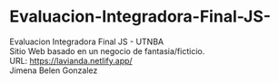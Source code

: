 # Evaluacion-Integradora-Final-JS-
Evaluacion Integradora Final JS - UTNBA <br>
Sitio Web basado en un negocio de fantasia/ficticio. <br>
URL: https://lavianda.netlify.app/ <br>
Jimena Belen Gonzalez
